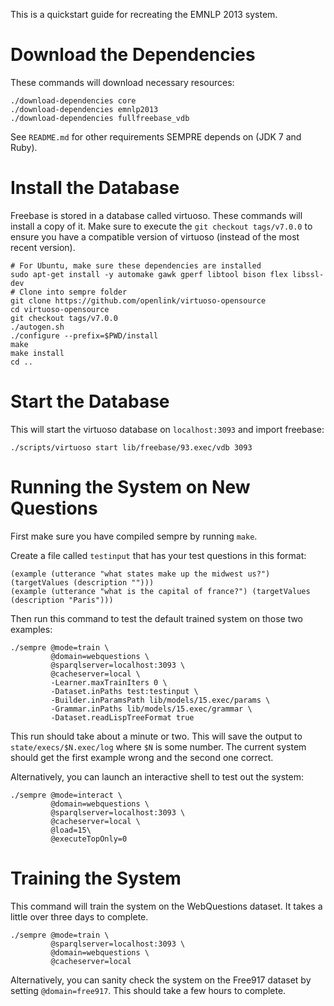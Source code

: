 This is a quickstart guide for recreating the EMNLP 2013 system.

# Download the Dependencies

These commands will download necessary resources:

    ./download-dependencies core
    ./download-dependencies emnlp2013
    ./download-dependencies fullfreebase_vdb

See `README.md` for other requirements SEMPRE depends on
(JDK 7 and Ruby).

# Install the Database

Freebase is stored in a database called virtuoso. These commands will
install a copy of it. Make sure to execute the `git checkout tags/v7.0.0`
to ensure you have a compatible version of virtuoso (instead of the most
recent version).

    # For Ubuntu, make sure these dependencies are installed
    sudo apt-get install -y automake gawk gperf libtool bison flex libssl-dev
    # Clone into sempre folder
    git clone https://github.com/openlink/virtuoso-opensource
    cd virtuoso-opensource
    git checkout tags/v7.0.0
    ./autogen.sh
    ./configure --prefix=$PWD/install
    make
    make install
    cd ..

# Start the Database

This will start the virtuoso database on `localhost:3093` and import freebase:

    ./scripts/virtuoso start lib/freebase/93.exec/vdb 3093

# Running the System on New Questions

First make sure you have compiled sempre by running `make`.

Create a file called `testinput` that has your test questions in this format:

    (example (utterance "what states make up the midwest us?") (targetValues (description "")))
    (example (utterance "what is the capital of france?") (targetValues (description "Paris")))

Then run this command to test the default trained system on those two examples:

    ./sempre @mode=train \
             @domain=webquestions \
             @sparqlserver=localhost:3093 \
             @cacheserver=local \
             -Learner.maxTrainIters 0 \
             -Dataset.inPaths test:testinput \
             -Builder.inParamsPath lib/models/15.exec/params \
             -Grammar.inPaths lib/models/15.exec/grammar \
             -Dataset.readLispTreeFormat true

This run should take about a minute or two.  This will save the output to
`state/execs/$N.exec/log` where `$N` is some number.  The current system should
get the first example wrong and the second one correct.

Alternatively, you can launch an interactive shell to test out the system:

    ./sempre @mode=interact \
             @domain=webquestions \
             @sparqlserver=localhost:3093 \
             @cacheserver=local \
             @load=15\
             @executeTopOnly=0

# Training the System

This command will train the system on the WebQuestions dataset. It takes
a little over three days to complete.

    ./sempre @mode=train \
             @sparqlserver=localhost:3093 \
             @domain=webquestions \
             @cacheserver=local

Alternatively, you can sanity check the system on the Free917 dataset by
setting `@domain=free917`. This should take a few hours to complete.
